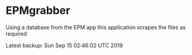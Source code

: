 # EPMgrabber
Using a database from the EPM app this application scrapes the files as required


Latest backup: Sun Sep 15 02:46:02 UTC 2019
